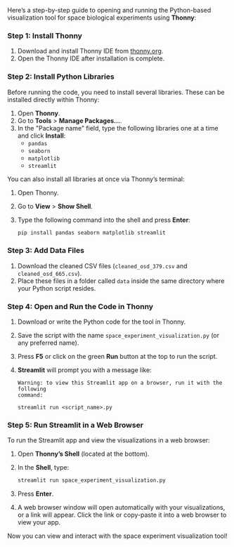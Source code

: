 Here’s a step-by-step guide to opening and running the Python-based visualization tool for space biological experiments using **Thonny**:

### Step 1: Install Thonny
1. Download and install Thonny IDE from [thonny.org](https://thonny.org/).
2. Open the Thonny IDE after installation is complete.

### Step 2: Install Python Libraries
Before running the code, you need to install several libraries. These can be installed directly within Thonny:
1. Open **Thonny**.
2. Go to **Tools** > **Manage Packages...**.
3. In the "Package name" field, type the following libraries one at a time and click **Install**:
   - `pandas`
   - `seaborn`
   - `matplotlib`
   - `streamlit`

You can also install all libraries at once via Thonny’s terminal:
1. Open Thonny.
2. Go to **View** > **Show Shell**.
3. Type the following command into the shell and press **Enter**:

   ```bash
   pip install pandas seaborn matplotlib streamlit
   ```

### Step 3: Add Data Files
1. Download the cleaned CSV files (`cleaned_osd_379.csv` and `cleaned_osd_665.csv`).
2. Place these files in a folder called `data` inside the same directory where your Python script resides.

### Step 4: Open and Run the Code in Thonny
1. Download or write the Python code for the tool in Thonny.
2. Save the script with the name `space_experiment_visualization.py` (or any preferred name).
3. Press **F5** or click on the green **Run** button at the top to run the script.
4. **Streamlit** will prompt you with a message like:

   ```
   Warning: to view this Streamlit app on a browser, run it with the following
   command:
   
   streamlit run <script_name>.py
   ```

### Step 5: Run Streamlit in a Web Browser
To run the Streamlit app and view the visualizations in a web browser:
1. Open **Thonny’s Shell** (located at the bottom).
2. In the **Shell**, type:

   ```bash
   streamlit run space_experiment_visualization.py
   ```

3. Press **Enter**.
4. A web browser window will open automatically with your visualizations, or a link will appear. Click the link or copy-paste it into a web browser to view your app.

Now you can view and interact with the space experiment visualization tool!
